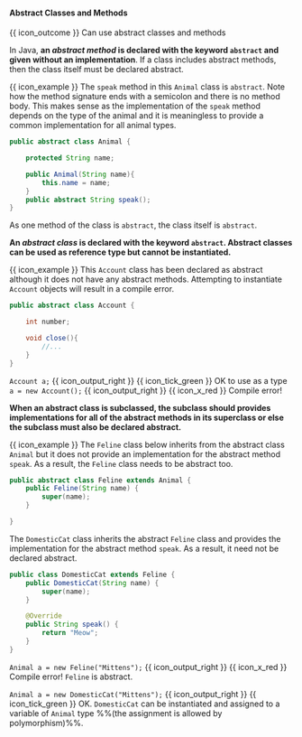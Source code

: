 <div id="title">

#### Abstract Classes and Methods

</div>

<span id="prereqs"></span>

<span id="outcomes">{{ icon_outcome }} Can use abstract classes and methods</span>

<div id="body">


In Java, **an _abstract method_ is declared with the keyword `abstract` and given without an implementation**. If a class includes abstract methods, then the class itself must be declared abstract.

<box>

{{ icon_example }} The `speak` method in this `Animal` class is `abstract`. Note how the method signature ends with a semicolon and there is no method body. This makes sense as the implementation of the `speak` method depends on the type of the animal and it is meaningless to provide a common implementation for all animal types.

```java
public abstract class Animal {

    protected String name;

    public Animal(String name){
        this.name = name;
    }
    public abstract String speak();
}
```
As one method of the class is `abstract`, the class itself is `abstract`.

</box>

**An _abstract class_ is declared with the keyword `abstract`. Abstract classes can be used as reference type but cannot be instantiated.**

<box>

{{ icon_example }} This `Account` class has been declared as abstract although it does not have any abstract methods. Attempting to instantiate `Account` objects will result in a compile error.

```java
public abstract class Account {

    int number;

    void close(){
        //...
    }
}
```
`Account a;` {{ icon_output_right }} {{ icon_tick_green }} OK to use as a type <br>
`a = new Account();` {{ icon_output_right }} {{ icon_x_red }} Compile error!

</box>

**When an abstract class is subclassed, the subclass should provides implementations for all of the abstract methods in its superclass or else the subclass must also be declared abstract.**

<box>

{{ icon_example }} The `Feline` class below inherits from the abstract class `Animal` but it does not provide an implementation for the abstract method `speak`. As a result, the `Feline` class needs to be abstract too.

```java
public abstract class Feline extends Animal {
    public Feline(String name) {
        super(name);
    }

}
```
The `DomesticCat` class inherits the abstract `Feline` class and provides the implementation for the abstract method `speak`. As a result, it need not be declared abstract.
```java
public class DomesticCat extends Feline {
    public DomesticCat(String name) {
        super(name);
    }

    @Override
    public String speak() {
        return "Meow";
    }
}
```

`Animal a = new Feline("Mittens");` {{ icon_output_right }} {{ icon_x_red }} Compile error! `Feline` is abstract.

`Animal a = new DomesticCat("Mittens");` {{ icon_output_right }} {{ icon_tick_green }} OK. `DomesticCat` can be instantiated and assigned to a variable of `Animal` type %%(the assignment is allowed by polymorphism)%%.

</box>

</div>

<div id="extras">
  <include src="resourcesPanel.md" boilerplate />
  <include src="exercisesPanel.md" boilerplate />
</div>